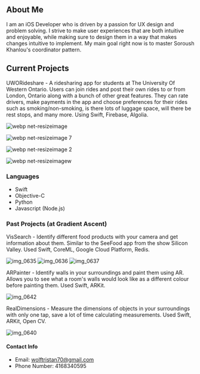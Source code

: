 ## About Me

I am an iOS Developer who is driven by a passion for UX design and problem solving.  I strive to make user experiences that are both intuitive and enjoyable, while making sure to design them in a way that makes changes intuitive to implement.  My main goal right now is to master Soroush Khanlou's coordinator pattern. 


## Current Projects

UWORideshare -  A ridesharing app for students at The University Of Western Ontario. Users can join rides and post their own rides to or from London, Ontario along with a bunch of other great features. They can rate drivers, make payments in the app and choose preferences for their rides such as smoking/non-smoking, is there lots of luggage space, will there be rest stops, and many more.  Using Swift, Firebase, Algolia.

![webp net-resizeimage](https://user-images.githubusercontent.com/24685539/38383915-bd3ac6d4-38db-11e8-9c70-3eb17fc8337c.png)

![webp net-resizeimage 7](https://user-images.githubusercontent.com/24685539/38383921-c05d1f6a-38db-11e8-9596-8c160d73a90b.png)

![webp net-resizeimage 2](https://user-images.githubusercontent.com/24685539/38383932-c6f677b8-38db-11e8-82f6-68112d7176c4.png)

![webp net-resizeimagew](https://user-images.githubusercontent.com/24685539/38383938-c8de2846-38db-11e8-8ffa-e9a87ef1b493.png)

### Languages

* Swift
* Objective-C
* Python
* Javascript (Node.js)

### Past Projects (at Gradient Ascent)

VisSearch - Identify different food products with your camera and get information about them.  Similar to the SeeFood app from the show Silicon Valley.  Used Swift, CoreML, Google Cloud Platform, Redis.

![img_0635](https://user-images.githubusercontent.com/24685539/38384643-b1a7cb94-38dd-11e8-8ce5-3cd444f66f31.jpg)
![img_0636](https://user-images.githubusercontent.com/24685539/38384644-b1b863f0-38dd-11e8-8aa3-167b5aa58ecf.jpg)
![img_0637](https://user-images.githubusercontent.com/24685539/38384645-b1c7bb7a-38dd-11e8-934f-6645b2a6c29d.jpg)

ARPainter - Identify walls in your surroundings and paint them using AR.  Allows you to see what a room's walls would look like as a different colour before painting them.  Used Swift, ARKit.

![img_0642](https://user-images.githubusercontent.com/24685539/38384648-b1e4ce36-38dd-11e8-9ca4-b1d2cfef1fd5.jpg)

RealDimensions - Measure the dimensions of objects in your surroundings with only one tap,  save a lot of time calculating measurements.  Used Swift, ARKit, Open CV.

![img_0640](https://user-images.githubusercontent.com/24685539/38384646-b1d65144-38dd-11e8-89dd-d9ed0d7044d6.jpg)


#### Contact Info

* Email: wolftristan70@gmail.com
* Phone Number: 4168340595
